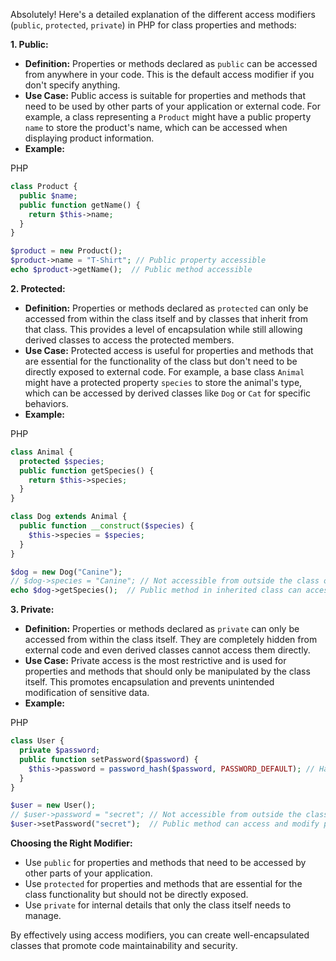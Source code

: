 
Absolutely! Here's a detailed explanation of the different access modifiers (`public`, `protected`, `private`) in PHP for class properties and methods:

**1. Public:**

- **Definition:** Properties or methods declared as `public` can be accessed from anywhere in your code. This is the default access modifier if you don't specify anything.
- **Use Case:** Public access is suitable for properties and methods that need to be used by other parts of your application or external code. For example, a class representing a `Product` might have a public property `name` to store the product's name, which can be accessed when displaying product information.
- **Example:**

PHP

```php
class Product {
  public $name;
  public function getName() {
    return $this->name;
  }
}

$product = new Product();
$product->name = "T-Shirt"; // Public property accessible
echo $product->getName();  // Public method accessible
```

**2. Protected:**

- **Definition:** Properties or methods declared as `protected` can only be accessed from within the class itself and by classes that inherit from that class. This provides a level of encapsulation while still allowing derived classes to access the protected members.
- **Use Case:** Protected access is useful for properties and methods that are essential for the functionality of the class but don't need to be directly exposed to external code. For example, a base class `Animal` might have a protected property `species` to store the animal's type, which can be accessed by derived classes like `Dog` or `Cat` for specific behaviors.
- **Example:**

PHP

```php
class Animal {
  protected $species;
  public function getSpecies() {
    return $this->species;
  }
}

class Dog extends Animal {
  public function __construct($species) {
    $this->species = $species;
  }
}

$dog = new Dog("Canine");
// $dog->species = "Canine"; // Not accessible from outside the class or inherited class
echo $dog->getSpecies();  // Public method in inherited class can access protected property
```

**3. Private:**

- **Definition:** Properties or methods declared as `private` can only be accessed from within the class itself. They are completely hidden from external code and even derived classes cannot access them directly.
- **Use Case:** Private access is the most restrictive and is used for properties and methods that should only be manipulated by the class itself. This promotes encapsulation and prevents unintended modification of sensitive data.
- **Example:**

PHP

```php
class User {
  private $password;
  public function setPassword($password) {
    $this->password = password_hash($password, PASSWORD_DEFAULT); // Hashing for security
  }
}

$user = new User();
// $user->password = "secret"; // Not accessible from outside the class
$user->setPassword("secret");  // Public method can access and modify private property
```

**Choosing the Right Modifier:**

- Use `public` for properties and methods that need to be accessed by other parts of your application.
- Use `protected` for properties and methods that are essential for the class functionality but should not be directly exposed.
- Use `private` for internal details that only the class itself needs to manage.

By effectively using access modifiers, you can create well-encapsulated classes that promote code maintainability and security.